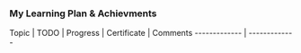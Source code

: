 ### My Learning Plan & Achievments

Topic  | TODO | Progress | Certificate | Comments
------------- | -------------
